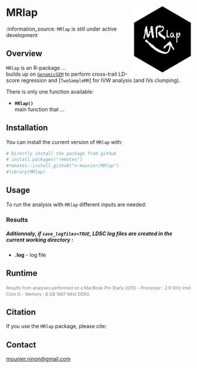 
<!-- README.md is generated from README.Rmd. Please edit that file -->

# MRlap <img src="inst/Figures/logo.png" align="right" height=180/>

<!--- 
# https://github.com/GuangchuangYu/hexSticker
library(hexSticker)
imgurl <- "inst/Figures/MRlap.png"
sticker(imgurl, 
        package="", p_size=8, p_color="black",
        h_fill="black", h_color="black",
        s_x=0.95, s_y=1.05, s_width=0.95,
        filename="inst/Figures/logo.png", dpi=2000) --->

<!--- :arrow_right: ESHG poster is available [here]().  --->

:information\_source: `MRlap` is still under active development

## Overview

`MRlap` is an R-package …  
builds up on [`GenomicSEM`]() to perform cross-trait LD-score regression
and \[`TwoSampleMR`\] for IVW analysis (and IVs clumping).

There is only one function available:

  - **`MRlap()`**  
    main function that …

## Installation

You can install the current version of `MRlap` with:

``` r
# Directly install the package from github
# install.packages("remotes")
#remotes::install_github("n-mounier/MRlap")
#library(MRlap)
```

<!--- Note: using remotes instead of devtools leads to re-build the package
and apparently, it may be a problem with R 3.4 and macOS, 
see https://stackoverflow.com/questions/43595457/alternate-compiler-for-installing-r-packages-clang-error-unsupported-option/43943631#43943631 --->

## Usage

To run the analysis with `MRlap` different inputs are needed:

### Results

##### Aditionnaly, if `save_logfiles=TRUE`, LDSC log files are created in the current working directory :

  - **<exposure>.log** - log file

## Runtime

<!---Analysis using all the 38 prior GWASs available, for a conventional GWAS containing ~7M SNPs in common with the prior studies ~ 25 minutes.

Analysis using 6 prior GWASs, for a conventional GWAS containing ~ 300,000 SNPs in common with prior studies (see example A) ~ 2 minutes.--->

<font color="grey"><small> Results from analyses performed on a MacBook
Pro (Early 2015) - Processor : 2.9 GHz Intel Core i5 - Memory : 8 GB
1867 MHz DDR3.</font> </small>

## Citation

If you use the `MRlap` package, please cite:

<!--- [Ninon Mounier, Zoltán Kutalik, bGWAS: an R package to perform Bayesian Genome Wide Association Studies, Bioinformatics](https://doi.org/10.1093/bioinformatics/btaa549) --->

## Contact

<mounier.ninon@gmail.com>
